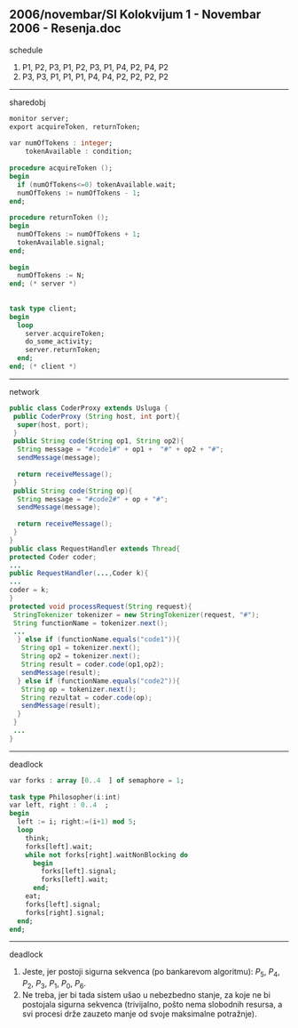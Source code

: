 2006/novembar/SI Kolokvijum 1 - Novembar 2006 - Resenja.doc
--------------------------------------------------------------------------------
schedule

1. P1, P2, P3, P1, P2, P3, P1, P4, P2, P4, P2 
2. P3, P3, P1, P1, P1, P4, P4, P2, P2, P2, P2 

--------------------------------------------------------------------------------
sharedobj
```ada
monitor server; 
export acquireToken, returnToken; 
 
var numOfTokens : integer; 
    tokenAvailable : condition; 
 
procedure acquireToken (); 
begin 
  if (numOfTokens<=0) tokenAvailable.wait; 
  numOfTokens := numOfTokens - 1; 
end; 
 
procedure returnToken (); 
begin 
  numOfTokens := numOfTokens + 1; 
  tokenAvailable.signal; 
end; 
 
begin 
  numOfTokens := N; 
end; (* server *) 
 
 
task type client; 
begin 
  loop 
    server.acquireToken; 
    do_some_activity; 
    server.returnToken; 
  end; 
end; (* client *) 
```

--------------------------------------------------------------------------------
network
```java
public class CoderProxy extends Usluga { 
 public CoderProxy (String host, int port){ 
  super(host, port); 
 } 
 public String code(String op1, String op2){ 
  String message = "#code1#" + op1 +  "#" + op2 + "#"; 
  sendMessage(message); 
   
  return receiveMessage();   
 } 
 public String code(String op){ 
  String message = "#code2#" + op + "#"; 
  sendMessage(message); 
   
  return receiveMessage();   
 } 
} 
public class RequestHandler extends Thread{ 
protected Coder coder; 
... 
public RequestHandler(...,Coder k){ 
... 
coder = k; 
} 
protected void processRequest(String request){ 
 StringTokenizer tokenizer = new StringTokenizer(request, "#"); 
 String functionName = tokenizer.next(); 
 ... 
  } else if (functionName.equals("code1")){ 
   String op1 = tokenizer.next(); 
   String op2 = tokenizer.next(); 
   String result = coder.code(op1,op2); 
   sendMessage(result); 
  } else if (functionName.equals("code2")){ 
   String op = tokenizer.next(); 
   String rezultat = coder.code(op); 
   sendMessage(result); 
  } 
 } 
 ... 
}
```

--------------------------------------------------------------------------------
deadlock
```ada
var forks : array [0..4  ] of semaphore = 1; 
 
task type Philosopher(i:int) 
var left, right : 0..4  ; 
begin 
  left := i; right:=(i+1) mod 5; 
  loop 
    think; 
    forks[left].wait; 
    while not forks[right].waitNonBlocking do 
      begin 
        forks[left].signal; 
        forks[left].wait; 
      end; 
    eat; 
    forks[left].signal; 
    forks[right].signal; 
  end; 
end; 
```

--------------------------------------------------------------------------------
deadlock

1. Jeste, jer postoji sigurna sekvenca (po bankarevom algoritmu): $P_5$, $P_4$, $P_2$, $P_3$, $P_1$, $P_0$, $P_6$. 
2. Ne  treba,  jer  bi  tada  sistem  ušao  u  nebezbedno  stanje,  za  koje  ne  bi  postojala  sigurna  sekvenca (trivijalno, pošto nema slobodnih resursa, a svi procesi drže zauzeto manje od svoje maksimalne potražnje). 
